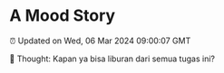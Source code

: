 # A Mood Story

⏰ Updated on Wed, 06 Mar 2024 09:00:07 GMT

💭 Thought: Kapan ya bisa liburan dari semua tugas ini?

